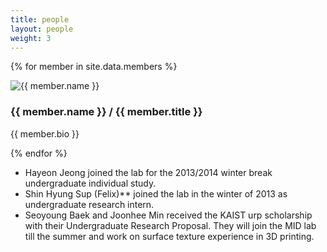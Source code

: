 ```yaml
---
title: people
layout: people
weight: 3
---
```


<section class="people">

{% for member in site.data.members %}
<div class='grid no-gutters'>
 <div class='unit one-fifth'><img src='img/{{ member.picture }}' alt="{{ member.name }}" /></div>
 <div class='unit four-fifths'>
<h3>{{ member.name }} / {{ member.title }}</h3>
<p>{{ member.bio }}</p>
</div>
</div>
<div class="clearfix"></div>

{% endfor %}

<ul>
<li>Hayeon Jeong joined the lab for the 2013/2014 winter break undergraduate individual study.</li>
<li>Shin Hyung Sup (Felix)** joined the lab in the winter of 2013 as undergraduate research intern.</li>
<li>Seoyoung Baek and Joonhee Min received the KAIST urp scholarship with their Undergraduate Research Proposal. They will join the MID lab till the summer and work on surface texture experience in 3D printing.
</li>
</ul>
</section>

